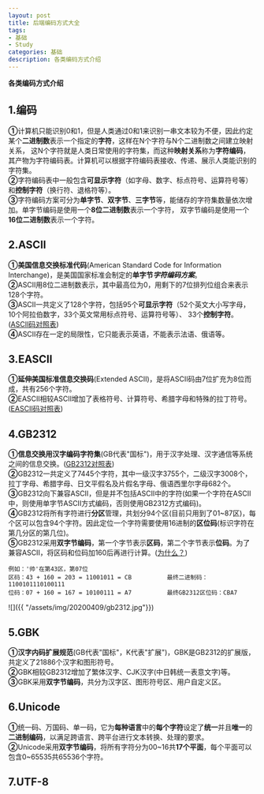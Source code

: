 ```yaml
---
layout: post
title: 后端编码方式大全
tags:
- 基础 
- Study
categories: 基础
description: 各类编码方式介绍
---  
```

**各类编码方式介绍**

<!-- more -->
## 1.编码
**①**计算机只能识别0和1，但是人类通过0和1来识别一串文本较为不便，因此约定某个**二进制数**表示一个指定的**字符**，这样在N个字符与N个二进制数之间建立映射关系，
这N个字符就是人类日常使用的字符集，而这种**映射关系**称为**字符编码**，其产物为字符编码表。计算机可以根据字符编码表接收、传递、展示人类能识别的字符集。  
**②**字符编码表中一般包含**可显示字符**（如字母、数字、标点符号、运算符号等）和**控制字符**（换行符、退格符等）。  
**③**字符编码方案可分为**单字节**、**双字节**、**三字节**等，能储存的字符集数量依次增加。单字节编码是使用一个**8位二进制数**表示一个字符，
双字节编码是使用一个**16位二进制数**表示一个字符。
## 2.ASCII
**①美国信息交换标准代码**(American Standard Code for Information Interchange)，是美国国家标准会制定的**单字节*****字符编码方案***。  
**②**ASCII用8位二进制数表示，其中最高位为0，用剩下的7位排列位组合来表示128个字符。  
**③**ASCII一共定义了128个字符，包括95个**可显示字符**（52个英文大小写字母，10个阿拉伯数字，33个英文常用标点符号、运算符号等）、
33个**控制字符**。([ASCII码对照表](http://ascii.911cha.com/))  
**④**ASCII存在一定的局限性，它只能表示英语，不能表示法语、俄语等。
## 3.EASCII
**①延伸美国标准信息交换码**(Extended ASCII)，是将ASCII码由7位扩充为8位而成，共有256个字符。  
**②**EASCII相较ASCII增加了表格符号、计算符号、希腊字母和特殊的拉丁符号。([EASCII码对照表](http://ascii.911cha.com/eascii.html))  
## 4.GB2312
**①信息交换用汉字编码字符集**(GB代表"国标")，用于汉字处理、汉字通信等系统之间的信息交换。([GB2312对照表](http://tools.jb51.net/table/gb2312))  
**②**GB2312一共定义了7445个字符，其中一级汉字3755个，二级汉字3008个，拉丁字母、希腊字母、日文平假名及片假名字母、俄语西里尔字母682个。  
**③**GB2312向下兼容ASCII，但是并不包括ASCII中的字符(如果一个字符在ASCII中，则使用单字节ASCII方式编码，否则使用GB2312方式编码)。  
**④**GB2312将所有字符进行**分区**管理，共划分94个区(目前只用到了01~87区)，每个区可以包含94个字符。因此定位一个字符需要使用16进制的**区位码**(标识字符在第几分区的第几位)。  
**⑤**GB2312采用**双字节编码**，第一个字节表示**区码**，第二个字节表示**位码**。为了兼容ASCII，将区码和位码加160后再进行计算。([为什么？](https://juejin.im/post/5c847cb5f265da2dd63929c2#heading-6))  
```text
例如：'帅'在第43区，第07位
区码：43 + 160 = 203 = 11001011 = CB          最终二进制码：1100101110100111
位码：07 + 160 = 167 = 10100111 = A7          最终GB2312区位码：CBA7
```
![]({{ "/assets/img/20200409/gb2312.jpg"}})
## 5.GBK
**①汉字内码扩展规范**(GB代表"国标"，K代表"扩展")，GBK是GB2312的扩展版，共定义了21886个汉字和图形符号。  
**②**GBK相较GB2312增加了繁体汉字、CJK汉字(中日韩统一表意文字)等。  
**③**GBK采用**双字节编码**，共分为汉字区、图形符号区、用户自定义区。  
## 6.Unicode
**①**统一码、万国码、单一码，它为**每种语言**中的**每个字符**设定了**统一**并且**唯一**的**二进制编码**，以满足跨语言、跨平台进行文本转换、处理的要求。  
**②**Unicode采用**双字节编码**，将所有字符分为00~16共**17个平面**，每个平面可以包含0~65535共65536个字符。  
## 7.UTF-8
